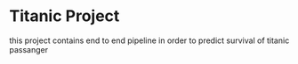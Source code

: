 # Titanic Project 

this project contains end to end pipeline in order to predict survival of titanic passanger 